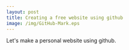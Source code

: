 ```yaml
---
layout: post
title: Creating a free website using github
image: /img/GitHub-Mark.eps
---
```


Let's make a personal website using github.

